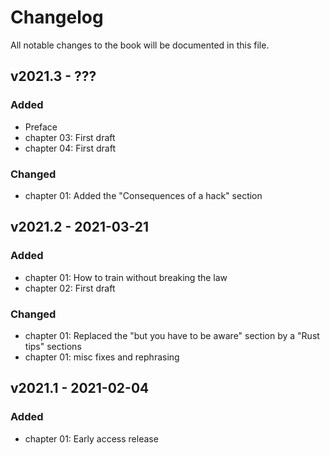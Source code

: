 # Changelog

All notable changes to the book will be documented in this file.


## v2021.3 - ???

### Added

* Preface
* chapter 03: First draft
* chapter 04: First draft

### Changed

* chapter 01: Added the "Consequences of a hack" section



## v2021.2 - 2021-03-21

### Added

* chapter 01: How to train without breaking the law
* chapter 02: First draft

### Changed

* chapter 01: Replaced the "but you have to be aware" section by a "Rust tips" sections
* chapter 01: misc fixes and rephrasing



## v2021.1 - 2021-02-04

### Added

* chapter 01: Early access release
